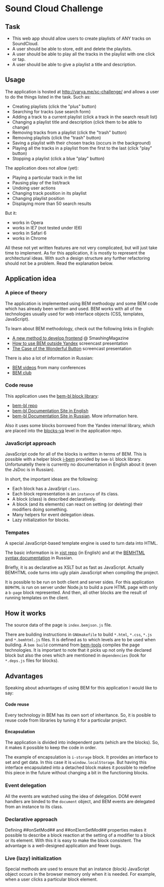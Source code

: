 Sound Cloud Challenge
============

## Task
 * This web app should allow users to create playlists of ANY tracks on SoundCloud.
 * A user should be able to store, edit and delete the playlists.
 * A user should be able to play all the tracks in the playlist with one click or tap.
 * A user should be able to give a playlist a title and description.

## Usage
The application is hosted at http://varya.me/sc-challenge/ and allows a user to do the things listed in the task.
Such as:
 * Creating playlists (click the "plus" button)
 * Searching for tracks (use search form)
 * Adding a track to a current playlist (click a track in the search result list)
 * Changing a playlist title and description (click them to be able to change)
 * Removing tracks from a playlist (click the "trash" button)
 * Removing playlists (click the "trash" button)
 * Saving a playlist with their chosen tracks (occurs in the background)
 * Playing all the tracks in a playlist from the first to the last (click "play" button)
 * Stopping a playlist (click a blue "play" button)

The application does not allow (yet):
 * Playing a particular track in the list
 * Pausing play of the list/track
 * Undoing user actions
 * Changing track position in its playlist
 * Changing playlist position
 * Displaying more than 50 search results

But it:
  * works in Opera
  * works in IE7 (not tested under IE6)
  * works in Safari 6
  * works in Chrome 

All these not yet written features are not very complicated, but will just take time to implement.
As for this application, it is mostly to represent the architectural ideas. With such a design
structure any further refactoring should not be a problem.
Read the explanation below.

## Application idea
### A piece of theory
The application is implemented using BEM methodogy and some BEM code which has already been written and used.
BEM works with all of the technologies usually used for web interface objects (CSS, templates, JavaScript).

To learn about BEM methodology, check out the following links in English:
  * [A new method to develop frontend](http://coding.smashingmagazine.com/front-end-methodology-bem-file-system-representation/)
  @ SmashingMagazine
  * [How to use BEM outside Yandex](https://vimeo.com/38346573) screencast presentation
  * [The Case of the Wonderful Button](https://vimeo.com/44013317) screencast presentation

There is also a lot of information in Russian:
 * [BEM videos](https://vimeo.com/user7969200/videos) from many conferences
 * [BEM club](http://clubs.ya.ru/bem/)

### Code reuse
This application uses the [bem-bl block library](https://github.com/bem/bem-bl):
 * [bem-bl repo](https://github.com/bem/bem-bl)
 * [bem-bl Documentation Site in English](http://bem.github.com/bem-bl/index.en.html)
 * [bem-bl Documentation Site in Russian](http://bem.github.com/bem-bl/index.ru.html). More information here.

Also it uses some blocks borrowed from the Yandex internal library, which are placed into the [blocks-ya](https://github.com/toivonen/sc-challenge/tree/master/blocks-ya)
level in the application repo.

### JavaScript approach
JavaScript code for all of the blocks is written in terms of BEM. This is possible with
a helper block [i-bem](http://bem.github.com/bem-bl/sets/common-desktop/i-bem/i-bem.ru.html)
provided by ``bem-bl`` block library.
Unfortunatelly there is currently no documentation in English about it (even the JsDoc is in Russian).

In short, the important ideas are the following:
 * Each block has a JavaSript ``class``.
 * Each block representation is an ``instance`` of its class.
 * A block (class) is described declaratively.
 * A block (and its elements) can react on setting (or deleting) their modifiers doing something.
 * Many helpers for event delegation ideas.
 * Lazy initialization for blocks.

### Tempates
A special JavaScript-based template engine is used to turn data into HTML.

The basic information is in [xjst repo](https://github.com/veged/xjst) (in English) and at the
[BEMHTML syntax documentation](http://bem.github.com/bem-bl/pages/bemhtml-syntax/bemhtml-syntax.ru.html)
in Russian.

Briefly, it is as declarative as XSLT but as fast as JavaScript. Actually BEMHTML code turns into ugly plain JavaScript
when compiling the project.

It is possible to be run on both client and server sides. For this application ``BEMHTML`` is
run on server under Node.js to build a pure HTML page with only a ``b-page`` block
represented. And then, all other blocks are the result of running templates on the client.

## How it works
The source data of the page is ``index.bemjson.js`` file.

There are building instructions in
``GNUmakefile`` to build ``*.html``, ``*.css``, ``*.js`` and ``*.bemhtml.js`` files.
It is defined as to which levels are to be used when building. A ``bem build`` command from [bem-tools](https://github.com/bem/bem-tools)
compiles the page technologies. It is important to note that it picks up not only
the declared block but also the ones which are mentioned in ``dependencies`` (look for ``*.deps.js`` files for blocks).

## Advantages
Speaking about advantages of using BEM for this application I would like to say:

#### Code reuse
Every technology in BEM has its own sort of inheritance. So, it is posible to reuse code from libraries by tuning it
for a particular project.

#### Encapsulation
The application is divided into independent parts (which are the blocks). So, it makes it possible to keep the code in order.

The example of encapsulation is ``i-storage`` block. It provides an interface to set and get data. In this case it is
``window.localStorage``. But having this interface encapsulated into a
detached block makes it possible to redefine this piece in the future without changing a bit
in the functioning blocks.

### Event delegation
All the events are watched using the idea of delegation. DOM event handlers are binded to
the ``document`` object, and BEM events are delegated from an instance to its class.

### Declarative approach
Defining ##onSetMod## and ##onElemSetMod## properties makes it possible to describe a block reaction
at the setting of a modifier to a block or its element. With this it is easy to make the block consistent.
The advantage is a well-designed application and fewer bugs.

### Live (lazy) initialization
Special methods are used to ensure that an instance (block) JavaScript object occurs in
the browser memory only when it is needed. For example, when a user clicks a particular block element.

